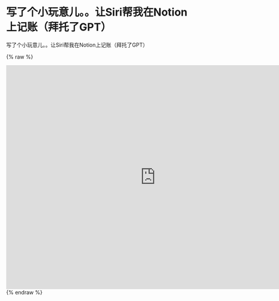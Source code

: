 # 写了个小玩意儿。。让Siri帮我在Notion上记账（拜托了GPT）

写了个小玩意儿。。让Siri帮我在Notion上记账（拜托了GPT）

 {% raw %}
 <iframe src=https://video.twimg.com/ext_tw_video/1627258698979762176/pu/vid/480x270/Nk9IZDjtmJI6lxi_.mp4?tag=12 scrolling="no" border="0" frameborder="no" framespacing="0" allowfullscreen="true" height=600 width=800></iframe>
 {% endraw %}
